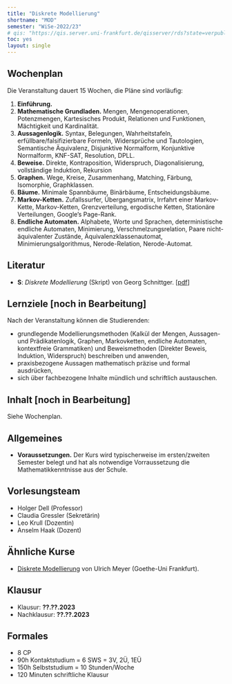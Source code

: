 ```yaml
---
title: "Diskrete Modellierung"
shortname: "MOD"
semester: "WiSe-2022/23"
# qis: "https://qis.server.uni-frankfurt.de/qisserver/rds?state=verpublish&status=init&vmfile=no&publishid=321520&moduleCall=webInfo&publishConfFile=webInfo&publishSubDir=veranstaltung"
toc: yes
layout: single
---
```

<!-- 
## Übersicht -->

<!--
- **Präsenztermine.** (Zutritt nur mit offiziellem 3G-Nachweis und Lichtbildausweis.)
  - Di 08:00–09:45 s.t., Bockenheim Hörsaal VI.
  - Do 08:00–09:45 s.t., Bockenheim Hörsaal IV (und ggf. Hörsaal III).
-->
<!--- **Chat.** Im [Discordserver des Lernzentrums](https://olat-ce.server.uni-frankfurt.de/olat/auth/RepositoryEntry/8206712847?5) ist fast jederzeit ein:e Tutor:in erreichbar.-->
<!-- 
- Ab sofort finden die Veranstaltungen Di/Do 8:00-9:45 **vollständig online** statt:
  - Der Zoom-Link hat die Meeting-ID [**966 9678 8856**](https://uni-frankfurt.zoom.us/j/96696788856?pwd=ZG9OMFkzOUh1eGdtUXB2bWluMjlyZz09) und den Passcode 004040. Bei schlechter Internetverbindung kann man sich auch telefonisch einwählen unter der Nummer `+49 69 3807 9883`.
  - Zeiten:
    - **8:00-8:15 auf Zoom.** Besprechung, Tipps, Überblick, Einordnung, Beispiele.
    - **8:15-9:15 auf Discord.** Die Tutor:innen sind auf Discord verfügbar! Arbeiten Sie dort in Gruppen und rufen Sie die Tutor:innen!
    - **9:15-9:45 auf Zoom.** Lösungsspaziergang. (Sie dürfen *keine Screenshots oder Mitschnitte* machen, weitergeben oder empfangen!)
  - Die Helpdesks finden weiterhin als Mix zwischen Online und Präsenz statt.
- **Moodle.** Die meisten Lernangebote und Informationen finden sich in [Moodle](https://moodle.studiumdigitale.uni-frankfurt.de/moodle/course/view.php?id=2241).
- **Bei wichtigen Fragen:** Sie erreichen den _senior staff_ unter [mod22@uni-frankfurt.de](mailto:mod22@uni-frankfurt.de) (nicht: dell@ oder moodle) -->

## Wochenplan

Die Veranstaltung dauert 15 Wochen, die Pläne sind vorläufig<!-- (🔥 = aktuelle Woche)-->:
<!-- Literatur · 📽️ · Folien · Übungen -->

1. **Einführung.**
2. **Mathematische Grundladen.** Mengen, Mengenoperationen, Potenzmengen, Kartesisches Produkt, Relationen und Funktionen, Mächtigkeit und Kardinalität.
3. **Aussagenlogik.** Syntax, Belegungen, Wahrheitstafeln, erfüllbare/falsifizierbare Formeln, Widersprüche und Tautologien, Semantische Äquivalenz, Disjunktive Normalform, Konjunktive Normalform, KNF-SAT, Resolution, DPLL.
4. **Beweise.** Direkte, Kontraposition, Widerspruch, Diagonalisierung, vollständige Induktion, Rekursion
5. **Graphen.** Wege, Kreise, Zusammenhang, Matching, Färbung, Isomorphie, Graphklassen.
6. **Bäume.** Minimale Spannbäume, Binärbäume, Entscheidungsbäume.
7. **Markov-Ketten.** Zufallssurfer, Übergangsmatrix, Irrfahrt einer Markov-Kette, Markov-Ketten, Grenzverteilung, ergodische Ketten, Stationäre Verteilungen, Google’s Page-Rank.
8. **Endliche Automaten.** Alphabete, Worte und Sprachen, deterministische endliche Automaten, Minimierung, Verschmelzungsrelation, Paare nicht-äquivalenter Zustände, Äquivalenzklassenautomat, Minimierungsalgorithmus, Nerode-Relation, Nerode-Automat.

## Literatur

- **S**: _Diskrete Modellierung_ (Skript) von Georg Schnittger. [[pdf](https://ae.cs.uni-frankfurt.de/teaching/21ws/+dismod/dismod_ws1920_skript.pdf)]

## Lernziele [noch in Bearbeitung]

Nach der Veranstaltung können die Studierenden:

- grundlegende Modellierungsmethoden (Kalkül der Mengen, Aussagen- und Prädikatenlogik, Graphen, Markovketten, endliche Automaten, kontextfreie Grammatiken) und Beweismethoden (Direkter Beweis, Induktion, Widerspruch) beschreiben und anwenden,
- praxisbezogene Aussagen mathematisch präzise und formal ausdrücken,
- sich über fachbezogene Inhalte mündlich und schriftlich austauschen.

## Inhalt [noch in Bearbeitung]

Siehe Wochenplan.

## Allgemeines

<!-- - **Kursformat.**
  - Präsenzelemente: Betreute Gruppenarbeit, Lösungsspaziergänge, Besprechungen im Plenum.
  - Online-Elemente: Videos, Folien, Literatur, Übungsblätter, ⭐-Aufgaben, 🌱-Aufgaben, Chat, Helpdesk, individuelles Feedback auf ⭐-Aufgaben. -->

- **Voraussetzungen.** Der Kurs wird typischerweise im ersten/zweiten Semester belegt und hat als notwendige Vorraussetzung die Mathematikkenntnisse aus der Schule.

<!-- - **Anmeldung.** Bitte melden Sie sich in [Moodle](https://moodle.studiumdigitale.uni-frankfurt.de/moodle/course/view.php?id=2241) an.<!--und in [AUGE](https://anmeldung.studiumdigitale.uni-frankfurt.de/auge/index.php?newCourse=&fachbereich=FB+12+Informatik+und+Mathematik&kurs=113) an. In AUGE müssen Sie dreimal denselben Termin angeben. Eine Anmeldung per E-Mail ist *nicht* nötig! Auch die Anmeldung zur Klausur erfolgt nur über QIS oder das Prüfungsamt. -->
<!-- - **E-Mail.** Nur bei organisatorischen Anliegen (Nachteilsausgleich, Prüfungsvarianten, etc.): E-Mail an [mod22@uni-frankfurt.de](mailto:mod22@uni-frankfurt.de). -->

## Vorlesungsteam

- Holger Dell (Professor)
- Claudia Gressler (Sekretärin)
- Leo Krull (Dozentin)
- Anselm Haak (Dozent)

<!-- - Marius Hagemann (2x Tutor)
- Alexander Hengstmann (2x Tutor)
- Tolga Tel (2x Tutor)
- Aura Sofia Lohr (Tutorin)
- Julian Lorenz (Tutor)
- Melvin Kallmayer (Tutor)
- Julian Mende (Tutor)
- Timo Mertin (Tutor)
- Jonas Strauch (Tutor)
- Marc Viel (Tutor) -->

## Ähnliche Kurse

- [Diskrete Modellierung](https://ae.cs.uni-frankfurt.de/dismod21) von Ulrich Meyer (Goethe-Uni Frankfurt).

## Klausur

- Klausur: **??.??.2023**
- Nachklausur: **??.??.2023**

## Formales

- 8 CP
- 90h Kontaktstudium = 6 SWS = 3V, 2Ü, 1EÜ
- 150h Selbststudium = 10 Stunden/Woche
- 120 Minuten schriftliche Klausur
